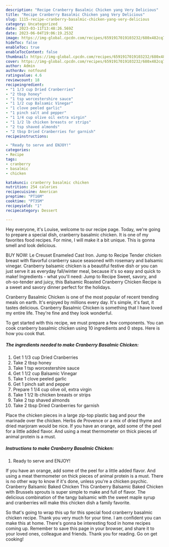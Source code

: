 ```yaml
---
description: "Recipe Cranberry Basalmic Chicken yang Very Delicious"
title: "Recipe Cranberry Basalmic Chicken yang Very Delicious"
slug: 1115-recipe-cranberry-basalmic-chicken-yang-very-delicious
category: Uncategorized
date: 2023-03-11T13:48:26.569Z
date: 2023-06-04T19:06:19.253Z
image: https://img-global.cpcdn.com/recipes/6591917019103232/680x482cq70/cranberry-basalmic-chicken-recipe-main-photo.jpg
hideToc: false
enableToc: true
enableTocContent: false
thumbnail: https://img-global.cpcdn.com/recipes/6591917019103232/680x482cq70/cranberry-basalmic-chicken-recipe-main-photo.jpg
cover: https://img-global.cpcdn.com/recipes/6591917019103232/680x482cq70/cranberry-basalmic-chicken-recipe-main-photo.jpg
author: Admin
authorAv: notfound
ratingvalue: 4.6
reviewcount: 18
recipeingredient:
- "1 1/3 cup Dried Cranberries"
- "2 tbsp honey"
- "1 tsp worcestershire sauce"
- "1 1/2 cup Balsamic Vinegar"
- "1 clove peeled garlic"
- "1 pinch salt and pepper"
- "1 1/4 cup olive oil extra virgin"
- "1 1/2 lb chicken breasts or strips"
- "2 tsp shaved almonds"
- "2 tbsp Dried Cranberries for garnish"
recipeinstructions:

- "Ready to serve and ENJOY!"
categories:
- Recipe
tags:
- cranberry
- basalmic
- chicken

katakunci: cranberry basalmic chicken 
nutrition: 254 calories
recipecuisine: American
preptime: "PT16M"
cooktime: "PT35M"
recipeyield: "1"
recipecategory: Dessert

---
```



Hey everyone, it's Louise, welcome to our recipe page. Today, we're going to prepare a special dish, cranberry basalmic chicken. It is one of my favorites food recipes. For mine, I will make it a bit unique. This is gonna smell and look delicious.

BUY NOW: Le Creuset Enameled Cast Iron. Jump to Recipe Tender chicken breast with flavorful cranberry sauce seasoned with rosemary and balsamic vinegar. Cranberry balsamic chicken is a beautiful festive dish or you can just serve it as everyday fall/winter meal, because it&#39;s so easy and quick to make! Ingredients - what you&#39;ll need: Jump to Recipe Sweet, savory, and oh-so-tender and juicy, this Balsamic Roasted Cranberry Chicken Recipe is a sweet and savory dinner perfect for the holidays.

Cranberry Basalmic Chicken is one of the most popular of recent trending meals on earth. It's enjoyed by millions every day. It's simple, it's fast, it tastes delicious. Cranberry Basalmic Chicken is something that I have loved my entire life. They're fine and they look wonderful.


To get started with this recipe, we must prepare a few components. You can cook cranberry basalmic chicken using 10 ingredients and 0 steps. Here is how you cook that.

<!--inarticleads1-->

##### The ingredients needed to make Cranberry Basalmic Chicken:

1. Get 1 1/3 cup Dried Cranberries
1. Take 2 tbsp honey
1. Take 1 tsp worcestershire sauce
1. Get 1 1/2 cup Balsamic Vinegar
1. Take 1 clove peeled garlic
1. Get 1 pinch salt and pepper
1. Prepare 1 1/4 cup olive oil, extra virgin
1. Take 1 1/2 lb chicken breasts or strips
1. Take 2 tsp shaved almonds
1. Take 2 tbsp Dried Cranberries for garnish


Place the chicken pieces in a large zip-top plastic bag and pour the marinade over the chicken. Herbs de Provence or a mix of dried thyme and dried marjoram would be nice. If you have an orange, add some of the peel for a little added flavor. And using a meat thermometer on thick pieces of animal protein is a must. 

<!--inarticleads2-->

##### Instructions to make Cranberry Basalmic Chicken:


1. Ready to serve and ENJOY!

If you have an orange, add some of the peel for a little added flavor. And using a meat thermometer on thick pieces of animal protein is a must. There is no other way to know if it&#39;s done, unless you&#39;re a chicken psychic. Cranberry Balsamic Baked Chicken This Cranberry Balsamic Baked Chicken with Brussels sprouts is super simple to make and full of flavor. The delicious combination of the tangy balsamic with the sweet maple syrup and cranberries will make this chicken dish a family favorite. 

So that's going to wrap this up for this special food cranberry basalmic chicken recipe. Thank you very much for your time. I am confident you can make this at home. There's gonna be interesting food in home recipes coming up. Remember to save this page in your browser, and share it to your loved ones, colleague and friends. Thank you for reading. Go on get cooking!
